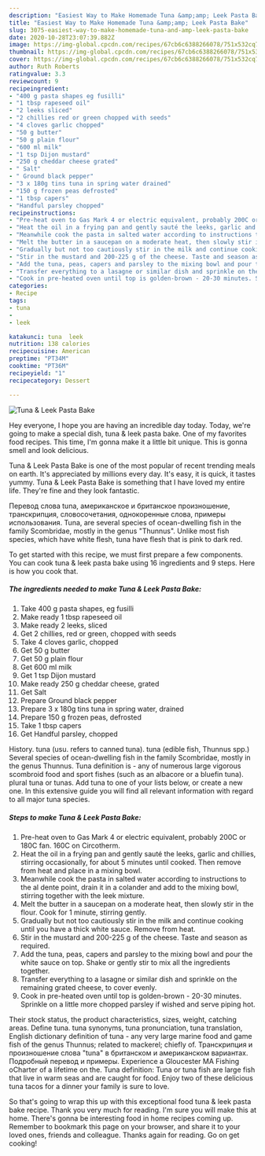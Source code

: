 ```yaml
---
description: "Easiest Way to Make Homemade Tuna &amp;amp; Leek Pasta Bake"
title: "Easiest Way to Make Homemade Tuna &amp;amp; Leek Pasta Bake"
slug: 3075-easiest-way-to-make-homemade-tuna-and-amp-leek-pasta-bake
date: 2020-10-28T23:07:39.882Z
image: https://img-global.cpcdn.com/recipes/67cb6c6388266078/751x532cq70/tuna-leek-pasta-bake-recipe-main-photo.jpg
thumbnail: https://img-global.cpcdn.com/recipes/67cb6c6388266078/751x532cq70/tuna-leek-pasta-bake-recipe-main-photo.jpg
cover: https://img-global.cpcdn.com/recipes/67cb6c6388266078/751x532cq70/tuna-leek-pasta-bake-recipe-main-photo.jpg
author: Ruth Roberts
ratingvalue: 3.3
reviewcount: 9
recipeingredient:
- "400 g pasta shapes eg fusilli"
- "1 tbsp rapeseed oil"
- "2 leeks sliced"
- "2 chillies red or green chopped with seeds"
- "4 cloves garlic chopped"
- "50 g butter"
- "50 g plain flour"
- "600 ml milk"
- "1 tsp Dijon mustard"
- "250 g cheddar cheese grated"
- " Salt"
- " Ground black pepper"
- "3 x 180g tins tuna in spring water drained"
- "150 g frozen peas defrosted"
- "1 tbsp capers"
- "Handful parsley chopped"
recipeinstructions:
- "Pre-heat oven to Gas Mark 4 or electric equivalent, probably 200C or 180C fan. 160C on Circotherm."
- "Heat the oil in a frying pan and gently sauté the leeks, garlic and chillies, stirring occasionally, for about 5 minutes until cooked. Then remove from heat and place in a mixing bowl."
- "Meanwhile cook the pasta in salted water according to instructions to the al dente point, drain it in a colander and add to the mixing bowl, stirring together with the leek mixture."
- "Melt the butter in a saucepan on a moderate heat, then slowly stir in the flour. Cook for 1 minute, stirring gently."
- "Gradually but not too cautiously stir in the milk and continue cooking until you have a thick white sauce. Remove from heat."
- "Stir in the mustard and 200-225 g of the cheese. Taste and season as required."
- "Add the tuna, peas, capers and parsley to the mixing bowl and pour the white sauce on top. Shake or gently stir to mix all the ingredients together."
- "Transfer everything to a lasagne or similar dish and sprinkle on the remaining grated cheese, to cover evenly."
- "Cook in pre-heated oven until top is golden-brown - 20-30 minutes. Sprinkle on a little more chopped parsley if wished and serve piping hot."
categories:
- Recipe
tags:
- tuna
- 
- leek

katakunci: tuna  leek 
nutrition: 138 calories
recipecuisine: American
preptime: "PT34M"
cooktime: "PT36M"
recipeyield: "1"
recipecategory: Dessert

---
```



![Tuna &amp; Leek Pasta Bake](https://img-global.cpcdn.com/recipes/67cb6c6388266078/751x532cq70/tuna-leek-pasta-bake-recipe-main-photo.jpg)

Hey everyone, I hope you are having an incredible day today. Today, we're going to make a special dish, tuna &amp; leek pasta bake. One of my favorites food recipes. This time, I'm gonna make it a little bit unique. This is gonna smell and look delicious.

Tuna &amp; Leek Pasta Bake is one of the most popular of recent trending meals on earth. It's appreciated by millions every day. It's easy, it is quick, it tastes yummy. Tuna &amp; Leek Pasta Bake is something that I have loved my entire life. They're fine and they look fantastic.

Перевод слова tuna, американское и британское произношение, транскрипция, словосочетания, однокоренные слова, примеры использования. Tuna, are several species of ocean-dwelling fish in the family Scombridae, mostly in the genus &#34;Thunnus&#34;. Unlike most fish species, which have white flesh, tuna have flesh that is pink to dark red.


To get started with this recipe, we must first prepare a few components. You can cook tuna &amp; leek pasta bake using 16 ingredients and 9 steps. Here is how you cook that.

<!--inarticleads1-->

##### The ingredients needed to make Tuna &amp; Leek Pasta Bake:

1. Take 400 g pasta shapes, eg fusilli
1. Make ready 1 tbsp rapeseed oil
1. Make ready 2 leeks, sliced
1. Get 2 chillies, red or green, chopped with seeds
1. Take 4 cloves garlic, chopped
1. Get 50 g butter
1. Get 50 g plain flour
1. Get 600 ml milk
1. Get 1 tsp Dijon mustard
1. Make ready 250 g cheddar cheese, grated
1. Get  Salt
1. Prepare  Ground black pepper
1. Prepare 3 x 180g tins tuna in spring water, drained
1. Prepare 150 g frozen peas, defrosted
1. Take 1 tbsp capers
1. Get Handful parsley, chopped


History. tuna (usu. refers to canned tuna). tuna (edible fish, Thunnus spp.) Several species of ocean-dwelling fish in the family Scombridae, mostly in the genus Thunnus. Tuna definition is - any of numerous large vigorous scombroid food and sport fishes (such as an albacore or a bluefin tuna). plural tuna or tunas. Add tuna to one of your lists below, or create a new one. In this extensive guide you will find all relevant information with regard to all major tuna species. 

<!--inarticleads2-->

##### Steps to make Tuna &amp; Leek Pasta Bake:

1. Pre-heat oven to Gas Mark 4 or electric equivalent, probably 200C or 180C fan. 160C on Circotherm.
1. Heat the oil in a frying pan and gently sauté the leeks, garlic and chillies, stirring occasionally, for about 5 minutes until cooked. Then remove from heat and place in a mixing bowl.
1. Meanwhile cook the pasta in salted water according to instructions to the al dente point, drain it in a colander and add to the mixing bowl, stirring together with the leek mixture.
1. Melt the butter in a saucepan on a moderate heat, then slowly stir in the flour. Cook for 1 minute, stirring gently.
1. Gradually but not too cautiously stir in the milk and continue cooking until you have a thick white sauce. Remove from heat.
1. Stir in the mustard and 200-225 g of the cheese. Taste and season as required.
1. Add the tuna, peas, capers and parsley to the mixing bowl and pour the white sauce on top. Shake or gently stir to mix all the ingredients together.
1. Transfer everything to a lasagne or similar dish and sprinkle on the remaining grated cheese, to cover evenly.
1. Cook in pre-heated oven until top is golden-brown - 20-30 minutes. Sprinkle on a little more chopped parsley if wished and serve piping hot.


Their stock status, the product characteristics, sizes, weight, catching areas. Define tuna. tuna synonyms, tuna pronunciation, tuna translation, English dictionary definition of tuna - any very large marine food and game fish of the genus Thunnus; related to mackerel; chiefly of. Транскрипция и произношение слова &#34;tuna&#34; в британском и американском вариантах. Подробный перевод и примеры. Experience a Gloucester MA Fishing oCharter of a lifetime on the. Tuna definition: Tuna or tuna fish are large fish that live in warm seas and are caught for food. Enjoy two of these delicious tuna tacos for a dinner your family is sure to love. 

So that's going to wrap this up with this exceptional food tuna &amp; leek pasta bake recipe. Thank you very much for reading. I'm sure you will make this at home. There's gonna be interesting food in home recipes coming up. Remember to bookmark this page on your browser, and share it to your loved ones, friends and colleague. Thanks again for reading. Go on get cooking!
